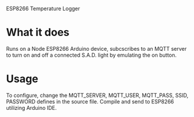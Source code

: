 ESP8266 Temperature Logger  

# What it does
Runs on a Node ESP8266 Arduino device, subcscribes to an MQTT server to turn on and off a connected S.A.D. light by emulating the on button.  

# Usage
To configure, change the MQTT_SERVER, MQTT_USER, MQTT_PASS, SSID, PASSWORD defines in the source file.
Compile and send to ESP8266 utilizing Arduino IDE.  

